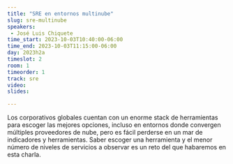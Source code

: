 ```yaml
---
title: "SRE en entornos multinube"
slug: sre-multinube
speakers:
 - José Luis Chiquete
time_start: 2023-10-03T10:40:00-06:00
time_end: 2023-10-03T11:15:00-06:00
day: 2023h2a
timeslot: 2
room: 1
timeorder: 1
track: sre
video: 
slides: 

---
```


Los corporativos globales cuentan con un enorme stack de herramientas para escoger las mejores opciones, incluso en entornos donde convergen múltiples proveedores de nube, pero es fácil perderse en un mar de indicadores y herramientas. Saber escoger una herramienta y el menor número de niveles de servicios a observar es un reto del que habaremos en esta charla.